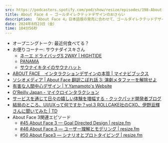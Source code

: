 ```yaml
---
src: https://podcasters.spotify.com/pod/show/resize/episodes/198-About-Face-4-e2ngnr5
title: About Face 4 ― ゴールダイレクテッドデザインのおさらい
description: 「About Face 4」日本語版の発売に合わせて、ゴールダイレクテッドデザインのおさらい、About Face 3との差分、原著が出た10年前からの時代変化などについて話しました。
date: 2024年8月23日（金）
time: 104分56秒
---
```


- オープニングトーク: 最近何食べてる？
- お便りコーナー: サウナダイスキさん
    - [ネーエ ドライバッグS 2WAY | HIGHTIDE](https://www.hightide.co.jp/c/category/bag/ecobag/item-gb320)
    - [PANAMA](https://p-a-n-a-m-a.com/)
    - [サウナイキタイのサウナハット](https://sauna-ikitai.com/special/goods/saunahat/)
- [ABOUT FACE　インタラクションデザインの本質 | マイナビブックス](https://book.mynavi.jp/ec/products/detail/id=143962)
- [ソシオメディア | About Face 翻訳こぼれ話 3: 演劇メタファーを解除せよ](https://www.sociomedia.co.jp/10752)
- [有害な人間中心デザイン | Y.Yamamoto's Website](https://hontolab.org/misc/20170628-573/)
- [O'Reilly Japan - マイクロインタラクション](https://www.oreilly.co.jp/books/9784873116594/)
- [サービスを通じて日々の嬉しい体験を増幅する - クックパッド開発者ブログ](https://techlife.cookpad.com/entry/2015/06/01/135804)
- [結局のところ、UI/UXって何ですか？vol.3 ROLLCAKE社のCXO、伊野亘輝さんに聞いてみた | TD](https://www.td-media.net/interview/what-is-ui-ux-vol-3/)
- About Face 3関連エピソード
    - [#45 About Face 3 — Goal Directed Design | resize.fm](https://resize.fm/ep/45-about-face-3-goal-directed-design/)
    - [#46 About Face 3 — ユーザー理解とモデリング | resize.fm](https://resize.fm/ep/46-about-face-3-user-research-and-modeling/)
    - [#50 About Face3 — シナリオとプロトタイピング | resize.fm](https://resize.fm/ep/50-about-face-3-scenario-and-prototyping/)
